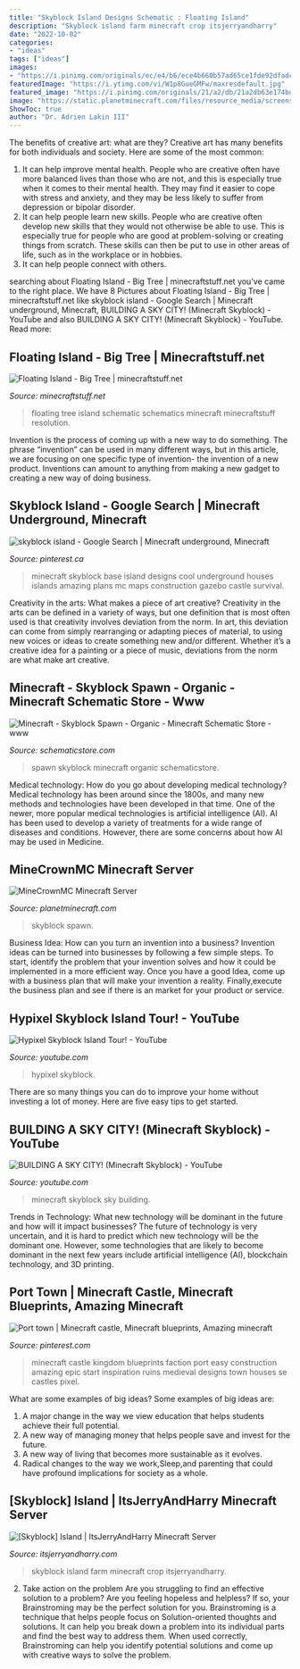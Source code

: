 ```yaml
---
title: "Skyblock Island Designs Schematic : Floating Island"
description: "Skyblock island farm minecraft crop itsjerryandharry"
date: "2022-10-02"
categories:
- "ideas"
tags: ["ideas"]
images:
- "https://i.pinimg.com/originals/ec/e4/b6/ece4b660b57ad65ce1fde92dfadc1a77.png"
featuredImage: "https://i.ytimg.com/vi/W1p8GueGMFw/maxresdefault.jpg"
featured_image: "https://i.pinimg.com/originals/21/a2/db/21a2db63e174bd06a0ffc3462fbfb721.jpg"
image: "https://static.planetminecraft.com/files/resource_media/screenshot/1713/slide1sb10930460.png"
ShowToc: true
author: "Dr. Adrien Lakin III"
---
```



The benefits of creative art: what are they?
Creative art has many benefits for both individuals and society. Here are some of the most common: 
1) It can help improve mental health. People who are creative often have more balanced lives than those who are not, and this is especially true when it comes to their mental health. They may find it easier to cope with stress and anxiety, and they may be less likely to suffer from depression or bipolar disorder.
2) It can help people learn new skills. People who are creative often develop new skills that they would not otherwise be able to use. This is especially true for people who are good at problem-solving or creating things from scratch. These skills can then be put to use in other areas of life, such as in the workplace or in hobbies.
3) It can help people connect with others.

	

		
searching about Floating Island - Big Tree | minecraftstuff.net you've came to the right place. We have 8 Pictures about Floating Island - Big Tree | minecraftstuff.net like skyblock island - Google Search | Minecraft underground, Minecraft, BUILDING A SKY CITY! (Minecraft Skyblock) - YouTube and also BUILDING A SKY CITY! (Minecraft Skyblock) - YouTube. Read more:
		
    
## Floating Island - Big Tree | Minecraftstuff.net

<img loading=lazy src="https://minecraftstuff.net/sites/minecraftstuff.net/files/imagecache/wysiwyg_imageupload_lightbox_preset/a1411c7efb9b526446e9c7982a5fcee6d13df715.jpg" onerror="this.onerror=null;this.src='https://tse2.mm.bing.net/th?id=OIP.TAbaD0Utd7r3yZh8ju0x1gHaEK&amp;pid=15.1';" alt="Floating Island - Big Tree | minecraftstuff.net">

_Source: minecraftstuff.net_

>floating tree island schematic schematics minecraft minecraftstuff resolution. 

	

Invention is the process of coming up with a new way to do something. The phrase “invention” can be used in many different ways, but in this article, we are focusing on one specific type of invention- the invention of a new product. Inventions can amount to anything from making a new gadget to creating a new way of doing business.

    
## Skyblock Island - Google Search | Minecraft Underground, Minecraft

<img loading=lazy src="https://i.pinimg.com/originals/ec/e4/b6/ece4b660b57ad65ce1fde92dfadc1a77.png" onerror="this.onerror=null;this.src='https://tse2.mm.bing.net/th?id=OIP.36A0tHluoex2bdtzi6AY1gHaEo&amp;pid=15.1';" alt="skyblock island - Google Search | Minecraft underground, Minecraft">

_Source: pinterest.ca_

>minecraft skyblock base island designs cool underground houses islands amazing plans mc maps construction gazebo castle survival. 

	

Creativity in the arts: What makes a piece of art creative?
Creativity in the arts can be defined in a variety of ways, but one definition that is most often used is that creativity involves deviation from the norm. In art, this deviation can come from simply rearranging or adapting pieces of material, to using new voices or ideas to create something new and/or different. Whether it’s a creative idea for a painting or a piece of music, deviations from the norm are what make art creative.

    
## Minecraft - Skyblock Spawn - Organic - Minecraft Schematic Store - Www

<img loading=lazy src="https://www.schematicstore.com/shopdata/747/sales/ca55e7a12722f4f6cbdf62fa9b9315e2.png" onerror="this.onerror=null;this.src='https://tse1.mm.bing.net/th?id=OIP.rJ8ibo-Lq0X4M_R58TPq-wHaEK&amp;pid=15.1';" alt="Minecraft - Skyblock Spawn - Organic - Minecraft Schematic Store - www">

_Source: schematicstore.com_

>spawn skyblock minecraft organic schematicstore. 

	

Medical technology: How do you go about developing medical technology?
Medical technology has been around since the 1800s, and many new methods and technologies have been developed in that time. One of the newer, more popular medical technologies is artificial intelligence (AI). AI has been used to develop a variety of treatments for a wide range of diseases and conditions. However, there are some concerns about how AI may be used in Medicine.

    
## MineCrownMC Minecraft Server

<img loading=lazy src="https://static.planetminecraft.com/files/resource_media/screenshot/1713/slide1sb10930460.png" onerror="this.onerror=null;this.src='https://tse1.mm.bing.net/th?id=OIP.69GQ-8aoS8FLjPvaZLZALAHaDe&amp;pid=15.1';" alt="MineCrownMC Minecraft Server">

_Source: planetminecraft.com_

>skyblock spawn. 

	

Business Idea: How can you turn an invention into a business?
Invention ideas can be turned into businesses by following a few simple steps. To start, identify the problem that your invention solves and how it could be implemented in a more efficient way. Once you have a good Idea, come up with a business plan that will make your invention a reality. Finally,execute the business plan and see if there is an market for your product or service.

    
## Hypixel Skyblock Island Tour! - YouTube

<img loading=lazy src="https://i.ytimg.com/vi/Cpq-o26mJQA/maxresdefault.jpg" onerror="this.onerror=null;this.src='https://tse1.mm.bing.net/th?id=OIP.cU0MZvWg1vzcA7AiuYPpZQHaEK&amp;pid=15.1';" alt="Hypixel Skyblock Island Tour! - YouTube">

_Source: youtube.com_

>hypixel skyblock. 

	

There are so many things you can do to improve your home without investing a lot of money. Here are five easy tips to get started.

    
## BUILDING A SKY CITY! (Minecraft Skyblock) - YouTube

<img loading=lazy src="https://i.ytimg.com/vi/W1p8GueGMFw/maxresdefault.jpg" onerror="this.onerror=null;this.src='https://tse1.mm.bing.net/th?id=OIP.Zl4PGoCiu-dNLOnfFsFccQHaEK&amp;pid=15.1';" alt="BUILDING A SKY CITY! (Minecraft Skyblock) - YouTube">

_Source: youtube.com_

>minecraft skyblock sky building. 

	

Trends in Technology: What new technology will be dominant in the future and how will it impact businesses?
The future of technology is very uncertain, and it is hard to predict which new technology will be the dominant one. However, some technologies that are likely to become dominant in the next few years include artificial intelligence (AI), blockchain technology, and 3D printing.

    
## Port Town | Minecraft Castle, Minecraft Blueprints, Amazing Minecraft

<img loading=lazy src="https://i.pinimg.com/originals/21/a2/db/21a2db63e174bd06a0ffc3462fbfb721.jpg" onerror="this.onerror=null;this.src='https://tse2.mm.bing.net/th?id=OIP.x5OpqdRTiHIUNrMhRS5PZwHaEX&amp;pid=15.1';" alt="Port town | Minecraft castle, Minecraft blueprints, Amazing minecraft">

_Source: pinterest.com_

>minecraft castle kingdom blueprints faction port easy construction amazing epic start inspiration ruins medieval designs town houses se castles pixel. 

	

What are some examples of big ideas?
Some examples of big ideas are: 
1. A major change in the way we view education that helps students achieve their full potential. 
2. A new way of managing money that helps people save and invest for the future. 
3. A new way of living that becomes more sustainable as it evolves. 
4. Radical changes to the way we work,Sleep,and parenting that could have profound implications for society as a whole.

    
## [Skyblock] Island | ItsJerryAndHarry Minecraft Server

<img loading=lazy src="http://www.itsjerryandharry.com/proxy.php?image=http:%2F%2Fi.imgur.com%2FFmQ0JBn.png&amp;hash=820952e0e32a68357b0e5bf49f569dd1" onerror="this.onerror=null;this.src='https://tse2.mm.bing.net/th?id=OIP.86pVQhv9srbv4b7ZkCiDOQHaD0&amp;pid=15.1';" alt="[Skyblock] Island | ItsJerryAndHarry Minecraft Server">

_Source: itsjerryandharry.com_

>skyblock island farm minecraft crop itsjerryandharry. 

	

2. Take action on the problem
Are you struggling to find an effective solution to a problem? Are you feeling hopeless and helpless? If so, your Brainstroming may be the perfect solution for you. Brainstroming is a technique that helps people focus on Solution-oriented thoughts and solutions. It can help you break down a problem into its individual parts and find the best way to address them. When used correctly, Brainstroming can help you identify potential solutions and come up with creative ways to solve the problem.

